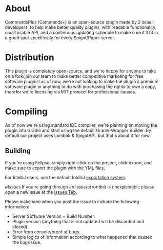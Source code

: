 # About
CommandsPlus (Commands+) is an open-source plugin made by 2 Israeli developers, to help make better quality plugins, with readable functionality, small usable API, and a continuous updating schedule to make sure it'll fit in a good spot specifically for every Spigot/Paper server.

# Distribution
This plugin is completely open-source, and we're happy for anyone to take on a fork/join our team to make better competitive marketing for free software plugins!
as of now, we're not looking to make the plugin a premium software plugin or anything to do with purchasing the rights to own a copy, therefor we're licensing via MIT protocol for professional causes.

# Compiling
As of now we're using standard IDE compiler, we're planning on moving the plugin into Gradle and start using the default Gradle-Wrapper Builder.
By default our project uses Lombok & SpigotAPI, but that's about it for now.

## Building
If you're using Eclipse, simply right-click on the project, click export, and make sure to export the plugin with the YML files.

For IntelliJ users, use the default IntelliJ [exportation system](https://www.jetbrains.com/help/idea/import-project-or-module-wizard.html). 

#Issues
If you're going through an issue/error that is unexplainable please open a new issue at the [Issues Tab](https://github.com/ofirtim/CommandsPlus/issues).

Please make sure when you post the issue to include the following information:
- Server Software Version + Build Number.
- Plugin version (anything that is not updated will be discarded and closed).
- Error from console/proof of bugs.
- Simple logics of information according to what happened that caused the bug/issue.
